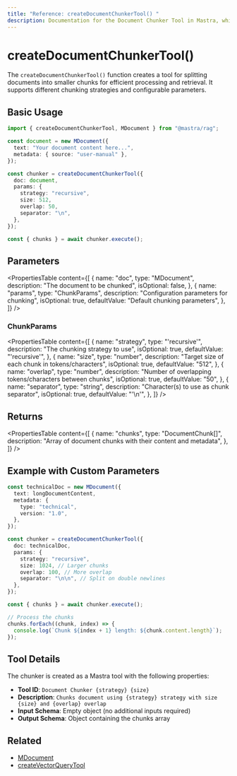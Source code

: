 ```yaml
---
title: "Reference: createDocumentChunkerTool() "
description: Documentation for the Document Chunker Tool in Mastra, which splits documents into smaller chunks for efficient processing and retrieval.
---
```


# createDocumentChunkerTool()

The `createDocumentChunkerTool()` function creates a tool for splitting documents into smaller chunks for efficient processing and retrieval. It supports different chunking strategies and configurable parameters.

## Basic Usage

```typescript
import { createDocumentChunkerTool, MDocument } from "@mastra/rag";

const document = new MDocument({
  text: "Your document content here...",
  metadata: { source: "user-manual" },
});

const chunker = createDocumentChunkerTool({
  doc: document,
  params: {
    strategy: "recursive",
    size: 512,
    overlap: 50,
    separator: "\n",
  },
});

const { chunks } = await chunker.execute();
```

## Parameters

<PropertiesTable
  content={[
    {
      name: "doc",
      type: "MDocument",
      description: "The document to be chunked",
      isOptional: false,
    },
    {
      name: "params",
      type: "ChunkParams",
      description: "Configuration parameters for chunking",
      isOptional: true,
      defaultValue: "Default chunking parameters",
    },
  ]}
/>

### ChunkParams

<PropertiesTable
  content={[
    {
      name: "strategy",
      type: "'recursive'",
      description: "The chunking strategy to use",
      isOptional: true,
      defaultValue: "'recursive'",
    },
    {
      name: "size",
      type: "number",
      description: "Target size of each chunk in tokens/characters",
      isOptional: true,
      defaultValue: "512",
    },
    {
      name: "overlap",
      type: "number",
      description: "Number of overlapping tokens/characters between chunks",
      isOptional: true,
      defaultValue: "50",
    },
    {
      name: "separator",
      type: "string",
      description: "Character(s) to use as chunk separator",
      isOptional: true,
      defaultValue: "'\\n'",
    },
  ]}
/>

## Returns

<PropertiesTable
  content={[
    {
      name: "chunks",
      type: "DocumentChunk[]",
      description: "Array of document chunks with their content and metadata",
    },
  ]}
/>

## Example with Custom Parameters

```typescript
const technicalDoc = new MDocument({
  text: longDocumentContent,
  metadata: {
    type: "technical",
    version: "1.0",
  },
});

const chunker = createDocumentChunkerTool({
  doc: technicalDoc,
  params: {
    strategy: "recursive",
    size: 1024, // Larger chunks
    overlap: 100, // More overlap
    separator: "\n\n", // Split on double newlines
  },
});

const { chunks } = await chunker.execute();

// Process the chunks
chunks.forEach((chunk, index) => {
  console.log(`Chunk ${index + 1} length: ${chunk.content.length}`);
});
```

## Tool Details

The chunker is created as a Mastra tool with the following properties:

- **Tool ID**: `Document Chunker {strategy} {size}`
- **Description**: `Chunks document using {strategy} strategy with size {size} and {overlap} overlap`
- **Input Schema**: Empty object (no additional inputs required)
- **Output Schema**: Object containing the chunks array

## Related

- [MDocument](../rag/document.md)
- [createVectorQueryTool](./vector-query-tool)
